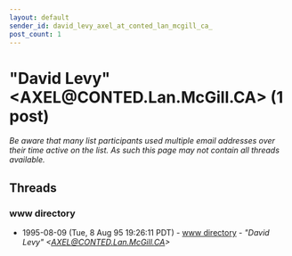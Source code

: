 ```yaml
---
layout: default
sender_id: david_levy_axel_at_conted_lan_mcgill_ca_
post_count: 1
---
```


# "David Levy" <AXEL<span>@</span>CONTED.Lan.McGill.CA> (1 post)

_Be aware that many list participants used multiple email addresses over their time active on the list. As such this page may not contain all threads available._

## Threads

### www directory
+ 1995-08-09 (Tue, 8 Aug 95 19:26:11 PDT) - [www directory](/archive/1995/08/7c3e90984ec170e56e07631474b57f4dac719e2adb374e7095784f6970f75b1a) - _"David Levy" \<AXEL@CONTED.Lan.McGill.CA\>_

